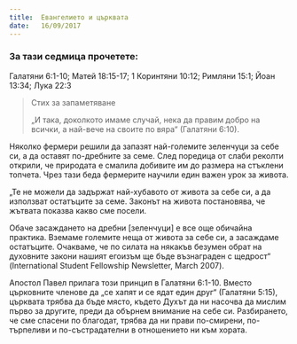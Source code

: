 ```yaml
---
title:  Евангелието и църквата
date:   16/09/2017
---
```


### За тази седмица прочетете:
Галатяни 6:1-10; Матей 18:15-17; 1 Коринтяни 10:12; Римляни 15:1; Йоан 13:34; Лука 22:3

> <p>Стих за запаметяване</p>
> „И така, доколкото имаме случай, нека да правим добро на всички, а най-вече на своите по вяра“ (Галатяни 6:10).

Няколко фермери решили да запазят най-големите зеленчуци за себе си, а да оставят по-дребните за семе. След поредица от слаби реколти открили, че природата е смалила добивите им до размера на стъклени топчета. Чрез тази беда фермерите научили един важен урок за живота.

„Те не можели да задържат най-хубавото от живота за себе си, а да използват остатъците за семе. Законът на живота постановява, че жътвата показва какво сме посели.

Обаче засаждането на дребни [зеленчуци] е все още обичайна практика. Вземаме големите неща от живота за себе си, а засаждаме остатъците. Очакваме, че по силата на някакъв безумен обрат на духовните закони нашият егоизъм ще бъде възнаграден с щедрост“ (International Student Fellowship Newsletter, March 2007).

Апостол Павел прилага този принцип в Галатяни 6:1-10. Вместо църковните членове да „се хапят и се ядат един друг“ (Галатяни 5:15), църквата трябва да бъде място, където Духът да ни насочва да мислим първо за другите, преди да обърнем внимание на себе си. Разбирането, че сме спасени по благодат, трябва да ни прави по-смирени, по-търпеливи и по-състрадателни в отношението ни към хората.